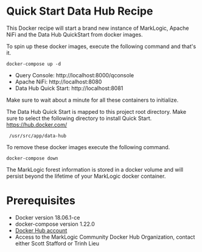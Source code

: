 # Quick Start Data Hub Recipe

This Docker recipe will start a brand new instance of MarkLogic, Apache NiFi and the Data Hub QuickStart from docker images.    

To spin up these docker images, execute the following command and that's it.  

    docker-compose up -d

 * Query Console: http://localhost:8000/qconsole
 * Apache NiFi: http://localhost:8080
 * Data Hub Quick Start: http://localhost:8081

Make sure to wait about a minute for all these containers to initialize.  

The Data Hub Quick Start is mapped to this project root directory.  Make sure to select the following directory to install Quick Start.
 https://hub.docker.com/

     /usr/src/app/data-hub

To remove these docker images execute the following command.

    docker-compose down

The MarkLogic forest information is stored in a docker volume and will persist beyond the lifetime of your MarkLogic docker container. 

# Prerequisites

 * Docker version 18.06.1-ce
 * docker-compose version 1.22.0
 * [Docker Hub account](https://hub.docker.com/)
 * Access to the MarkLogic Community Docker Hub Organization, contact either Scott Stafford or Trinh Lieu



